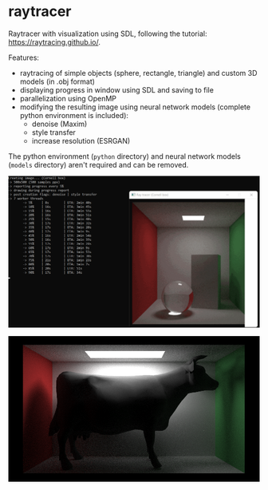 # raytracer
Raytracer with visualization using SDL, following the tutorial: https://raytracing.github.io/.

Features:
  - raytracing of simple objects (sphere, rectangle, triangle) and custom 3D models (in .obj format)
  - displaying progress in window using SDL and saving to file
  - parallelization using OpenMP
  - modifying the resulting image using neural network models (complete python environment is included):
    - denoise (Maxim)
    - style transfer
    - increase resolution (ESRGAN)

The python environment (`python` directory) and neural network models (`models` directory) aren't required and can be removed.

![Demo](saves/demo.gif)

![3D model](saves/cow_1000x580_600spp_50maxdepth_40fov_7workers_46min%2035s/raw_result.png)

